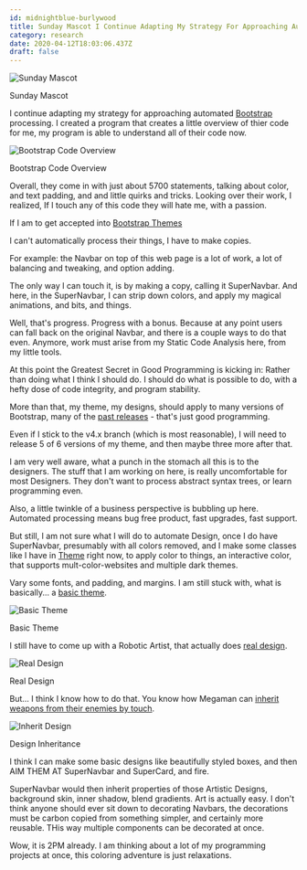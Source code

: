 ```yaml
---
id: midnightblue-burlywood
title: Sunday Mascot I Continue Adapting My Strategy For Approaching Automated Bootstrap Processing I Created A Program That Creates
category: research
date: 2020-04-12T18:03:06.437Z
draft: false
---
```


![Sunday Mascot](research/mm.png)

Sunday Mascot

I continue adapting my strategy for approaching automated [Bootstrap][1] processing. I created a program that creates a little overview of thier code for me, my program is able to understand all of their code now.

![Bootstrap Code Overview](research/overview.png)

Bootstrap Code Overview

Overall, they come in with just about 5700 statements, talking about color, and text padding, and and little quirks and tricks. Looking over their work, I realized, If I touch any of this code they will hate me, with a passion.

If I am to get accepted into [Bootstrap Themes][2]

I can't automatically process their things, I have to make copies.

For example: the Navbar on top of this web page is a lot of work, a lot of balancing and tweaking, and option adding.

The only way I can touch it, is by making a copy, calling it SuperNavbar. And here, in the SuperNavbar, I can strip down colors, and apply my magical animations, and bits, and things.

Well, that's progress. Progress with a bonus. Because at any point users can fall back on the original Navbar, and there is a couple ways to do that even. Anymore, work must arise from my Static Code Analysis here, from my little tools.

At this point the Greatest Secret in Good Programming is kicking in: Rather than doing what I think I should do. I should do what is possible to do, with a hefty dose of code integrity, and program stability.

More than that, my theme, my designs, should apply to many versions of Bootstrap, many of the [past releases][3] - that's just good programming.

Even if I stick to the v4.x branch (which is most reasonable), I will need to release 5 of 6 versions of my theme, and then maybe three more after that.

I am very well aware, what a punch in the stomach all this is to the designers. The stuff that I am working on here, is really uncomfortable for most Designers. They don't want to process abstract syntax trees, or learn programming even.

Also, a little twinkle of a business perspective is bubbling up here. Automated processing means bug free product, fast upgrades, fast support.

But still, I am not sure what I will do to automate Design, once I do have SuperNavbar, presumably with all colors removed, and I make some classes like I have in [Theme][4] right now, to apply color to things, an interactive color, that supports mult-color-websites and multiple dark themes.

Vary some fonts, and padding, and margins. I am still stuck with, what is basically... a [basic theme][5].

![Basic Theme](research/basic.png)

Basic Theme

I still have to come up with a Robotic Artist, that actually does [real design][6].

![Real Design](research/real.jpg)

Real Design

But... I think I know how to do that. You know how Megaman can [inherit weapons from their enemies by touch][7].

![Inherit Design](research/megaman.jpg)

Design Inheritance

I think I can make some basic designs like beautifully styled boxes, and then AIM THEM AT SuperNavbar and SuperCard, and fire.

SuperNavbar would then inherit properties of those Artistic Designs, background skin, inner shadow, blend gradients. Art is actually easy. I don't think anyone should ever sit down to decorating Navbars, the decorations must be carbon copied from something simpler, and certainly more reusable. THis way multiple components can be decorated at once.

Wow, it is 2PM already. I am thinking about a lot of my programming projects at once, this coloring adventure is just relaxations.

[1]: https://getbootstrap.com/
[2]: https://themes.getbootstrap.com/
[3]: https://getbootstrap.com/docs/versions/
[4]: /theme
[5]: https://bootswatch.com/
[6]: http://pixelkit.com/kits/gui/
[7]: https://youtu.be/3ufVQIUEiYc?t=40